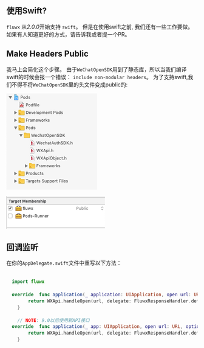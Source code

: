 ## 使用Swift?
`fluwx` 从*2.0.0*开始支持 `swift`。 但是在使用swift之前, 我们还有一些工作要做。
如果有人知道更好的方式，请告诉我或者提一个PR。

## Make Headers Public
我马上会简化这个步骤。
由于`WeChatOpenSDK`用到了静态库，所以当我们编译swift的时候会报一个错误： `include non-modular headers`。
为了支持swift,我们不得不将`WeChatOpenSDK`里的头文件变成public的:

![make_headers_public](../arts/public_headers_1.png)

![make_headers_public](../arts/public_headers_2.png)


## 回调监听
在你的`AppDelegate.swift`文件中重写以下方法：
```swift

  import fluwx

  override  func application(_ application: UIApplication, open url: URL, sourceApplication: String?, annotation: Any) -> Bool {
        return WXApi.handleOpen(url, delegate: FluwxResponseHandler.defaultManager())
    }

    // NOTE: 9.0以后使用新API接口
  override  func application(_ app: UIApplication, open url: URL, options: [UIApplication.OpenURLOptionsKey : Any] = [:]) -> Bool {
        return WXApi.handleOpen(url, delegate: FluwxResponseHandler.defaultManager())
    }

```
